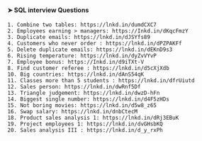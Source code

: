 #### ➤ SQL interview Questions
    1. Combine two tables: https://lnkd.in/dumdCXC7
    2. Employees earning > managers: https://Inkd.in/dKqcFmzY
    3. Duplicate emails: https://lnkd.in/dJSYfs89
    4. Customers who never order : https://lnkd.in/dPZPAKFf
    5. Delete duplicate emails: https://lnkd.in/dEKnD9s3
    6. Rising temperature: https://lnkd.in/dyZvVYvP
    7. Employee bonus: https://Inkd.in/d9iTXt-V
    8. Find customer referee : https://lnkd.in/d5cXjXdb
    10. Big countries: https://lnkd.in/dAnS54qK
    11. Classes more than 5 students : https://lnkd.in/dfrUiutd
    12. Sales person: https://lnkd.in/dwRnf5Df
    13. Triangle judgement: https://lnkd.in/dwzD-hFn
    14. Biggest single number: https://lnkd.in/d4F5zHDs
    15. Not boring movies: https://lnkd.in/d5w8_z65
    16. Swap salary: https://lnkd.in/dnbCtecM
    18. Product sales analysis 1: https://lnkd.in/dRj3EBuK
    19. Project employees 1: https://lnkd.in/dvGHsbKQ
    20. Sales analysis III : https://lnkd.in/d_y_rxPh


